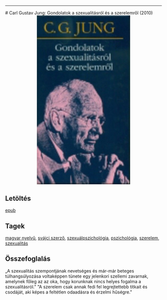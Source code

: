<hr/>
# <a name="id_770">Carl Gustav Jung: Gondolatok a szexualitásról és a szerelemről (2010)</a>
<center><img src="https://github.com/BercziSandor/calibre_lib/raw/main/main/Carl%20Gustav%20Jung/Gondolatok%20a%20szexualitasrol%20es%20a%20sz%20%28770%29/cover.jpg" alt="cover" width="300"/></center>

## Letöltés
[epub](https://github.com/BercziSandor/calibre_lib/raw/main/main/Carl%20Gustav%20Jung/Gondolatok%20a%20szexualitasrol%20es%20a%20sz%20%28770%29/Gondolatok%20a%20szexualitasrol%20es%20-%20Carl%20Gustav%20Jung.epub)

## Tagek
[magyar nyelvű](https://github.com/berczisandor/calibre_lib/blob/main/main/_tags/magyar%20nyelv%c5%b1.md), [svájci szerző](https://github.com/berczisandor/calibre_lib/blob/main/main/_tags/sv%c3%a1jci%20szerz%c5%91.md), [szexuálpszichológia](https://github.com/berczisandor/calibre_lib/blob/main/main/_tags/szexu%c3%a1lpszichol%c3%b3gia.md), [pszichológia](https://github.com/berczisandor/calibre_lib/blob/main/main/_tags/pszichol%c3%b3gia.md), [szerelem](https://github.com/berczisandor/calibre_lib/blob/main/main/_tags/szerelem.md), [szexualitás](https://github.com/berczisandor/calibre_lib/blob/main/main/_tags/szexualit%c3%a1s.md)

## Összefoglalás
<div>
<p>„A szexualitás szempontjának nevetséges és már-már beteges túlhangsúlyozása voltaképpen tünete egy jelenkori szellemi zavarnak, amelynek főleg az az oka, hogy korunknak nincs helyes fogalma a szexualitásról.” "A szerelem csak annak fedi fel legrejtettebb titkait és csodáját, aki képes a feltétlen odaadásra és érzelmi hűségre."</p></div>


